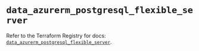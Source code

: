 # `data_azurerm_postgresql_flexible_server`

Refer to the Terraform Registry for docs: [`data_azurerm_postgresql_flexible_server`](https://registry.terraform.io/providers/hashicorp/azurerm/4.7.0/docs/data-sources/postgresql_flexible_server).
